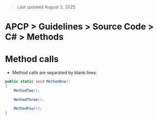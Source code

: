 > Last updated August 3, 2025

# APCP > Guidelines > Source Code > C# > Methods

# Method calls

- Method calls are separated by blank lines.

```csharp
public static void MethodOne()
{
	MethodTwo();
	
	MethodThree();
	
	MethodFour();
}
```
